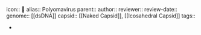 icon:: 🦠
alias:: Polyomavirus
parent::
author::
reviewer::
review-date::
genome:: [[dsDNA]] 
capsid:: [[Naked Capsid]], [[Icosahedral Capsid]]
tags::

-